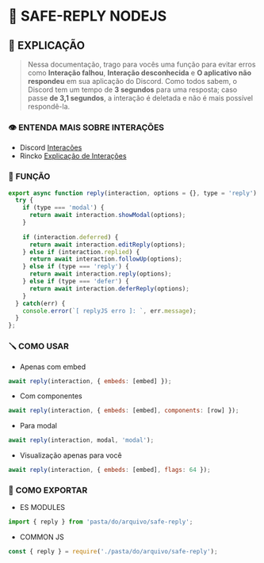 # 🔗 **SAFE-REPLY NODEJS**

## 📑 **EXPLICAÇÃO**
> Nessa documentação, trago para vocês uma função para evitar erros como **Interação falhou**, **Interação desconhecida** e **O aplicativo não respondeu** em sua aplicação do Discord. Como todos sabem, o Discord tem um tempo de **3 segundos** para uma resposta; caso passe **de 3,1 segundos**, a interação é deletada e não é mais possível respondê-la.


### 👁️ **ENTENDA MAIS SOBRE INTERAÇÕES**
- Discord [Interacões](https://discord.com/developers/docs/interactions/receiving-and-responding#interactions) 
- Rincko [Explicação de Interações](https://youtu.be/2GbuXzTiR6Q?si=ugk8ztAHBHmNrOK_)

### 📁 **FUNÇÃO**
```js
export async function reply(interaction, options = {}, type = 'reply') {
  try {
    if (type === 'modal') {
      return await interaction.showModal(options);
    }
    
    if (interaction.deferred) {
      return await interaction.editReply(options);
    } else if (interaction.replied) {
      return await interaction.followUp(options);
    } else if (type === 'reply') {
      return await interaction.reply(options);
    } else if (type === 'defer') {
      return await interaction.deferReply(options);
    }
  } catch(err) {
    console.error(`[ replyJS erro ]: `, err.message);
  }
};
```

### 🪛 **COMO USAR**
- Apenas com embed
```js
await reply(interaction, { embeds: [embed] });
```
- Com componentes
```js
await reply(interaction, { embeds: [embed], components: [row] });
```
- Para modal
```js
await reply(interaction, modal, 'modal');
```
- Visualização apenas para você
```js
await reply(interaction, { embeds: [embed], flags: 64 });
```

### 📃 **COMO EXPORTAR**
- ES MODULES
```js
import { reply } from 'pasta/do/arquivo/safe-reply';
```
- COMMON JS
```js
const { reply } = require('./pasta/do/arquivo/safe-reply');
```
